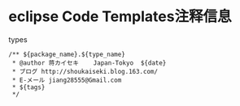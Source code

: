 # eclipse Code Templates注释信息

types
```
/** ${package_name}.${type_name}
 * @author 蒋カイセキ    Japan-Tokyo  ${date}
 * ブログ http://shoukaiseki.blog.163.com/
 * E-メール jiang28555@Gmail.com
 * ${tags}
 */
```

